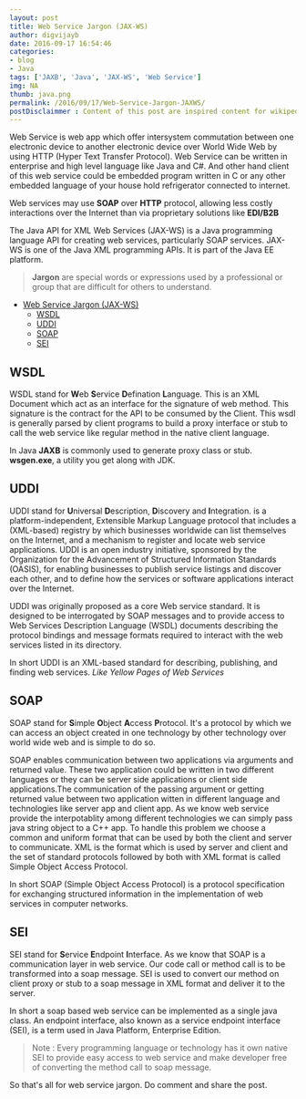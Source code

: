 ```yaml
---
layout: post
title: Web Service Jargon (JAX-WS)
author: digvijayb
date: 2016-09-17 16:54:46
categories:
- blog
- Java
tags: ['JAXB', 'Java', 'JAX-WS', 'Web Service']
img: NA
thumb: java.png
permalink: /2016/09/17/Web-Service-Jargon-JAXWS/
postDisclaimmer : Content of this post are inspired content for wikipedia.org, w3schools.com, tutorialspoint.com, javabrains.io this blog hold no owner ship of this post content
---
```

Web Service is web app which offer intersystem commutation between one electronic device to another electronic device over World Wide Web by using HTTP (Hyper Text Transfer Protocol). Web Service can be written in enterprise and high level language like Java and C#. And other hand client of this web service could be  embedded program written in C or any other embedded language of your house hold refrigerator connected to internet.

Web services may use **SOAP** over **HTTP** protocol, allowing less costly interactions over the Internet than via proprietary solutions like **EDI/B2B**

The Java API for XML Web Services (JAX-WS) is a Java programming language API for creating web services, particularly SOAP services. JAX-WS is one of the Java XML programming APIs. It is part of the Java EE platform.<!--more-->

>  **Jargon** are special words or expressions used by a professional or group that are difficult for others to understand.

<p>
<div class="toc">
<ul>
<li><a href="#web-service-jargon-jax-ws">Web Service Jargon (JAX-WS)</a><ul>
<li><a href="#wsdl">WSDL</a></li>
<li><a href="#uddi">UDDI</a></li>
<li><a href="#soap">SOAP</a></li>
<li><a href="#sei">SEI</a></li>
</ul>
</li>
</ul>
</div>
</p>

## WSDL
WSDL stand for **W**eb **S**ervice **D**efination **L**anguage. This is an XML Document which act as an interface for the signature of web method. This signature is the contract for the API to be consumed by the Client.
This wsdl is generally parsed by client programs to build a proxy interface or stub to call the web service like regular method in the native client language. 

In Java **JAXB** is commonly used to generate proxy class or stub. **wsgen.exe**, a utility you get along with JDK. 

## UDDI
UDDI stand for **U**niversal **D**escription, **D**iscovery and **I**ntegration. is a platform-independent, Extensible Markup Language protocol that includes a (XML-based) registry by which businesses worldwide can list themselves on the Internet, and a mechanism to register and locate web service applications. UDDI is an open industry initiative, sponsored by the Organization for the Advancement of Structured Information Standards (OASIS), for enabling businesses to publish service listings and discover each other, and to define how the services or software applications interact over the Internet.

UDDI was originally proposed as a core Web service standard. It is designed to be interrogated by SOAP messages and to provide access to Web Services Description Language (WSDL) documents describing the protocol bindings and message formats required to interact with the web services listed in its directory.

In short UDDI is an XML-based standard for describing, publishing, and finding web services. *Like Yellow Pages of Web Services*

## SOAP
SOAP stand for **S**imple **O**bject **A**ccess **P**rotocol. It's a protocol by which we can access an object created in one technology by other technology over world wide web and is simple to do so.

SOAP enables communication between two applications via arguments and returned value. These two application could be written in two different languages or they can be server side applications or client side applications.The communication of the passing argument or getting returned value between two application witten in different language and technologies like server app and client app. As we know  web service provide the interpotablity among different technologies we can simply pass java string object to a C++ app. To handle this problem we choose a common and uniform format that can be used by both the client and server to communicate. XML is the format which is used by server and client and the set of standard protocols followed by both with XML format is called Simple Object Access Protocol.

In short SOAP (Simple Object Access Protocol) is a protocol specification for exchanging structured information in the implementation of web services in computer networks.

## SEI

SEI stand for **S**ervice **E**ndpoint **I**nterface. As we know that SOAP is a communication layer in web service. Our code call or method call is to be transformed into a soap message. SEI is used to convert our method on client proxy or stub to a soap message in XML format and deliver it to the server. 

In short  a soap based web service can be implemented as a single java class. An endpoint interface, also known as a service endpoint interface (SEI), is a term used in Java Platform, Enterprise Edition.

> Note : Every programming language or technology has it own native SEI to provide easy access to web service and make developer free of converting the method call to soap message.

So that's all for web service jargon. Do comment and share the post.
